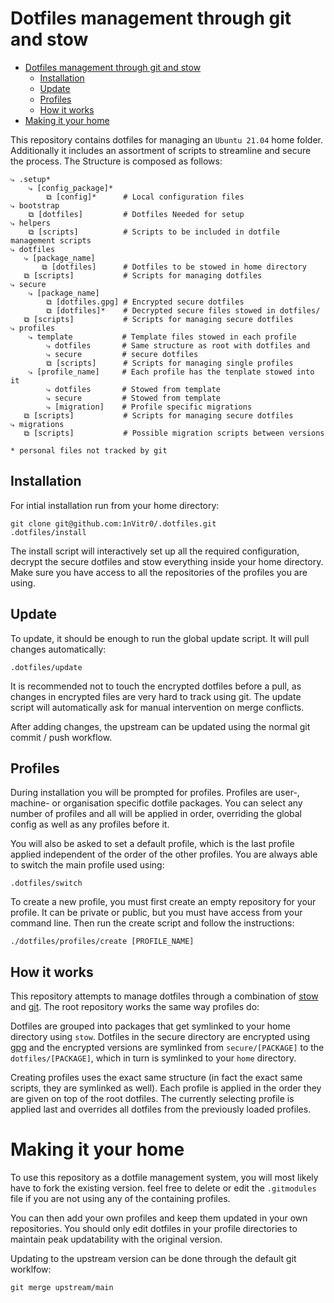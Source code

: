 # Dotfiles management through git and stow

- [Dotfiles management through git and stow](#dotfiles-management-through-git-and-stow)
  - [Installation](#installation)
  - [Update](#update)
  - [Profiles](#profiles)
  - [How it works](#how-it-works)
- [Making it your home](#making-it-your-home)

This repository contains dotfiles for managing an `Ubuntu 21.04` home folder. Additionally it includes an assortment of scripts to streamline and secure the process. The Structure is composed as follows:

```
⤷ .setup*
    ⤷ [config_package]*
        ⧉ [config]*      # Local configuration files
⤷ bootstrap
    ⧉ [dotfiles]         # Dotfiles Needed for setup
⤷ helpers
    ⧉ [scripts]          # Scripts to be included in dotfile management scripts
⤷ dotfiles
   ⤷ [package_name]
       ⧉ [dotfiles]      # Dotfiles to be stowed in home directory
   ⧉ [scripts]           # Scripts for managing dotfiles 
⤷ secure
    ⤷ [package_name]
        ⧉ [dotfiles.gpg] # Encrypted secure dotfiles
        ⧉ [dotfiles]*    # Decrypted secure files stowed in dotfiles/
   ⧉ [scripts]           # Scripts for managing secure dotfiles 
⤷ profiles
    ⤷ template           # Template files stowed in each profile
        ⤷ dotfiles       # Same structure as root with dotfiles and
        ⤷ secure         # secure dotfiles
        ⧉ [scripts]      # Scripts for managing single profiles 
    ⤷ [profile_name]     # Each profile has the tenplate stowed into it
        ⤷ dotfiles       # Stowed from template
        ⤷ secure         # Stowed from template
        ⤷ [migration]    # Profile specific migrations
   ⧉ [scripts]           # Scripts for managing secure dotfiles 
⤷ migrations
   ⧉ [scripts]           # Possible migration scripts between versions

* personal files not tracked by git
```

## Installation

For intial installation run from your home directory:

```
git clone git@github.com:1nVitr0/.dotfiles.git
.dotfiles/install
```

The install script will interactively set up all the required configuration, decrypt the secure dotfiles and stow everything inside your home directory. Make sure you have access to all the repositories of the profiles you are using.

## Update

To update, it should be enough to run the global update script. It will pull changes automatically:

```
.dotfiles/update
```

It is recommended not to touch the encrypted dotfiles before a pull, as changes in encrypted files are very hard to track using git. The update script will automatically ask for manual intervention on merge conflicts.

After adding changes, the upstream can be updated using the normal git commit / push workflow.

## Profiles

During installation you will be prompted for profiles. Profiles are user-, machine- or organisation specific dotfile packages. You can select any number of profiles and all will be applied in order, overriding the global config as well as any profiles before it.

You will also be asked to set a default profile, which is the last profile applied independent of the order of the other profiles. You are always able to switch the main profile used using:

```
.dotfiles/switch
```

To create a new profile, you must first create an empty repository for your profile. It can be private or public, but you must have access from your command line. Then run the create script and follow the instructions:

```
./dotfiles/profiles/create [PROFILE_NAME]
```

## How it works

This repository attempts to manage dotfiles through a combination of [stow](https://www.gnu.org/software/stow/) and [git](https://git-scm.com/). The root repository works the same way profiles do:

Dotfiles are grouped into packages that get symlinked to your home directory using `stow`. Dotfiles in the secure directory are encrypted using [gpg](https://gnupg.org/) and the encrypted versions are symlinked from `secure/[PACKAGE]` to the `dotfiles/[PACKAGE]`, which in turn is symlinked to your `home` directory.

Creating profiles uses the exact same structure (in fact the exact same scripts, they are symlinked as well). Each profile is applied in the order they are given on top of the root dotfiles. The currently selecting profile is applied last and overrides all dotfiles from the previously loaded profiles.

# Making it your home

To use this repository as a dotfile management system, you will most likely have to fork the existing version. feel free to delete or edit the `.gitmodules` file if you are not using any of the containing profiles.

You can then add your own profiles and keep them updated in your own repositories. You should only edit dotfiles in your profile directories to maintain peak updatability with the original version.

Updating to the upstream version can be done through the default git worklfow:

```
git merge upstream/main
```